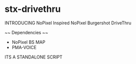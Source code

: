 # stx-drivethru


INTRODUCING NoPixel Inspired NoPixel Burgershot DriveThru

~~ Dependencies ~~
- NoPixel BS MAP
- PMA-VOICE

ITS A STANDALONE SCRIPT 
